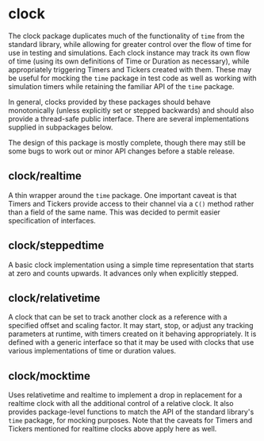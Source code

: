 # clock
The clock package duplicates much of the functionality of `time` from the standard library, while allowing for greater control over the flow of time for use in testing and simulations. Each clock instance may track its own flow of time (using its own definitions of Time or Duration as necessary), while appropriately triggering Timers and Tickers created with them. These may be useful for mocking the `time` package in test code as well as working with simulation timers while retaining the familiar API of the `time` package.

In general, clocks provided by these packages should behave monotonically (unless explicitly set or stepped backwards) and should also provide a thread-safe public interface. There are several implementations supplied in subpackages below.

The design of this package is mostly complete, though there may still be some bugs to work out or minor API changes before a stable release.

## clock/realtime
A thin wrapper around the `time` package. One important caveat is that Timers and Tickers provide access to their channel via a `C()` method rather than a field of the same name. This was decided to permit easier specification of interfaces.

## clock/steppedtime
A basic clock implementation using a simple time representation that starts at zero and counts upwards. It advances only when explicitly stepped.

## clock/relativetime
A clock that can be set to track another clock as a reference with a specified offset and scaling factor. It may start, stop, or adjust any tracking parameters at runtime, with timers created on it behaving appropriately. It is defined with a generic interface so that it may be used with clocks that use various implementations of time or duration values.

## clock/mocktime
Uses relativetime and realtime to implement a drop in replacement for a realtime clock with all the additional control of a relative clock. It also provides package-level functions to match the API of the standard library's `time` package, for mocking purposes. Note that the caveats for Timers and Tickers mentioned for realtime clocks above apply here as well.
